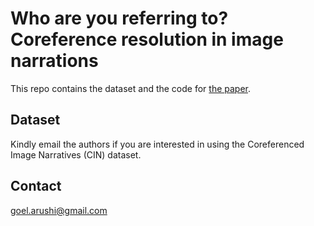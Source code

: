 # Who are you referring to? Coreference resolution in image narrations

This repo contains the dataset and the code for [the paper](https://arxiv.org/abs/2211.14563).

## Dataset

Kindly email the authors if you are interested in using the Coreferenced Image Narratives (CIN) dataset. 


## Contact 

[goel.arushi@gmail.com](goel.arushi@gmail.com)


